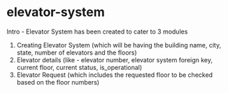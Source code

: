 # elevator-system

Intro - Elevator System has been created to cater to 3 modules
1. Creating Elevator System (which will be having the building name, city, state, number of elevators and the floors)
2. Elevator details (like - elevator number, elevator system foreign key, current floor, current status, is_operational)
3. Elevator Request (which includes the requested floor to be checked based on the floor numbers)

